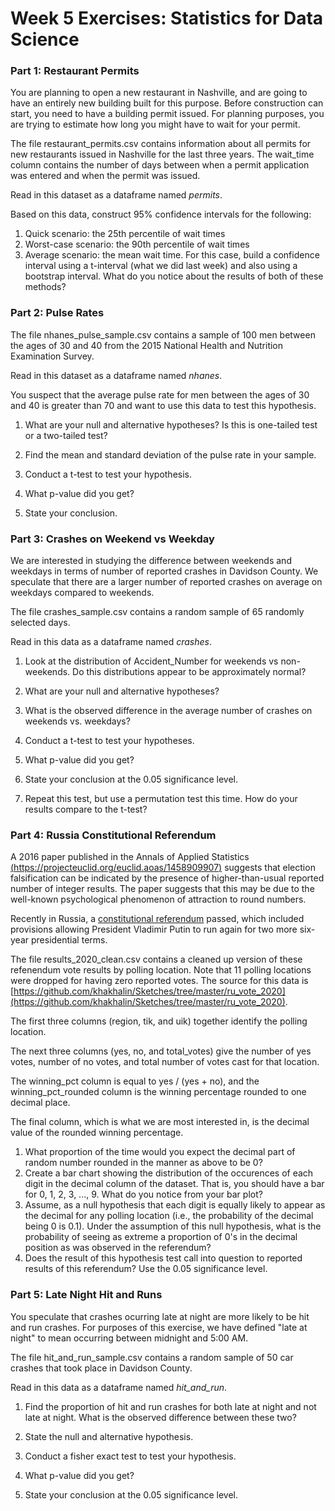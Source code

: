 # Week 5 Exercises: Statistics for Data Science

### Part 1: Restaurant Permits

You are planning to open a new restaurant in Nashville, and are going to have an entirely new building built for this purpose. Before construction can start, you need to have a building permit issued. For planning purposes, you are trying to estimate how long you might have to wait for your permit.

The file restaurant_permits.csv contains information about all permits for new restaurants issued in Nashville for the last three years. The wait_time column contains the number of days between when a permit application was entered and when the permit was issued.

Read in this dataset as a dataframe named *permits*.

Based on this data, construct 95% confidence intervals for the following:

1. Quick scenario: the 25th percentile of wait times
2. Worst-case scenario: the 90th percentile of wait times
3. Average scenario: the mean wait time. For this case, build a confidence interval using a t-interval (what we did last week) and also using a bootstrap interval. What do you notice about the results of both of these methods?

### Part 2: Pulse Rates
The file nhanes_pulse_sample.csv contains a sample of 100 men between the ages of 30 and 40 from the 2015 National Health and Nutrition Examination Survey.

Read in this dataset as a dataframe named *nhanes*.

You suspect that the average pulse rate for men between the ages of 30 and 40 is greater than 70 and want to use this data to test this hypothesis.

1. What are your null and alternative hypotheses? Is this is one-tailed test or a two-tailed test?

2. Find the mean and standard deviation of the pulse rate in your sample.

3. Conduct a t-test to test your hypothesis.

4. What p-value did you get?

5. State your conclusion.

### Part 3: Crashes on Weekend vs Weekday 
We are interested in studying the difference between weekends and weekdays in terms of number of reported crashes in Davidson County. We speculate that there are a larger number of reported crashes on average on weekdays compared to weekends.

The file crashes_sample.csv contains a random sample of 65 randomly selected days.

Read in this data as a dataframe named *crashes*.

1. Look at the distribution of Accident_Number for weekends vs non-weekends. Do this distributions appear to be approximately normal?

2. What are your null and alternative hypotheses?

3. What is the observed difference in the average number of crashes on weekends vs. weekdays?

4. Conduct a t-test to test your hypotheses.

5. What p-value did you get?

6. State your conclusion at the 0.05 significance level.

7. Repeat this test, but use a permutation test this time. How do your results compare to the t-test?

### Part 4: Russia Constitutional Referendum

A 2016 paper published in the Annals of Applied Statistics [(https://projecteuclid.org/euclid.aoas/1458909907)](https://projecteuclid.org/euclid.aoas/1458909907)  suggests that election falsification can be indicated by the presence of higher-than-usual reported number of integer results. The paper suggests that this may be due to the well-known psychological phenomenon of attraction to round numbers.

Recently in Russia, a [constitutional referendum](https://en.wikipedia.org/wiki/2020_Russian_constitutional_referendum) passed, which included provisions allowing President Vladimir Putin to run again for two more six-year presidential terms.

The file results_2020_clean.csv contains a cleaned up version of these refenendum vote results by polling location. Note that 11 polling locations were dropped for having zero reported votes. The source for this data is [https://github.com/khakhalin/Sketches/tree/master/ru_vote_2020](https://github.com/khakhalin/Sketches/tree/master/ru_vote_2020).

The first three columns (region, tik, and uik) together identify the polling location.

The next three columns (yes, no, and total_votes) give the number of yes votes, number of no votes, and total number of votes cast for that location.

The winning_pct column is equal to yes / (yes + no), and the winning_pct_rounded column is the winning percentage rounded to one decimal place.

The final column, which is what we are most interested in, is the decimal value of the rounded winning percentage.

1. What proportion of the time would you expect the decimal part of random number rounded in the manner as above to be 0?
2. Create a bar chart showing the distribution of the occurences of each digit in the decimal column of the dataset. That is, you should have a bar for 0, 1, 2, 3, ..., 9. What do you notice from your bar plot?
3. Assume, as a null hypothesis that each digit is equally likely to appear as the decimal for any polling location (i.e., the probability of the decimal being 0 is 0.1). Under the assumption of this null hypothesis, what is the probability of seeing as extreme a proportion of 0's in the decimal position as was observed in the referendum?
4. Does the result of this hypothesis test call into question to reported results of this referendum? Use the 0.05 significance level.

### Part 5: Late Night Hit and Runs
You speculate that crashes ocurring late at night are more likely to be hit and run crashes. For purposes of this exercise, we have defined "late at night" to mean occurring between midnight and 5:00 AM.

The file hit_and_run_sample.csv contains a random sample of 50 car crashes that took place in Davidson County.

Read in this data as a dataframe named *hit_and_run*.

1. Find the proportion of hit and run crashes for both late at night and not late at night. What is the observed difference between these two?

2. State the null and alternative hypothesis.

3. Conduct a fisher exact test to test your hypothesis.

4. What p-value did you get?

5. State your conclusion at the 0.05 significance level.